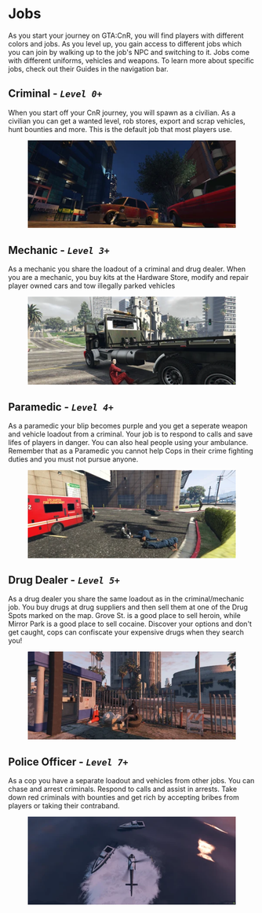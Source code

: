 # Jobs

As you start your journey on GTA:CnR, you will find players with different colors and jobs. As you level up, you gain access to different jobs which you can join by walking up to the job's NPC and switching to it. Jobs come with different uniforms, vehicles and weapons. To learn more about specific jobs, check out their Guides in the navigation bar.

## Criminal - _`Level 0+`_

When you start off your CnR journey, you will spawn as a civilian. As a civilian you can get a wanted level, rob stores, export and scrap vehicles, hunt bounties and more. This is the default job that most players use.

<figure><img src="../.gitbook/assets/image (1).png" alt=""><figcaption></figcaption></figure>

## Mechanic - _`Level 3+`_

As a mechanic you share the loadout of a criminal and drug dealer. When you are a mechanic, you buy kits at the Hardware Store, modify and repair player owned cars and tow illegally parked vehicles

<figure><img src="../.gitbook/assets/image (2).png" alt=""><figcaption></figcaption></figure>

## Paramedic - _`Level 4+`_

As a paramedic your blip becomes purple and you get a seperate weapon and vehicle loadout from a criminal. Your job is to respond to calls and save lifes of players in danger. You can also heal people using your ambulance. Remember that as a Paramedic you cannot help Cops in their crime fighting duties and you must not pursue anyone.

<figure><img src="../.gitbook/assets/image (1) (1).png" alt=""><figcaption></figcaption></figure>

## Drug Dealer - _`Level 5+`_

As a drug dealer you share the same loadout as in the criminal/mechanic job. You buy drugs at drug suppliers and then sell them at one of the Drug Spots marked on the map. Grove St. is a good place to sell heroin, while Mirror Park is a good place to sell cocaine. Discover your options and don't get caught, cops can confiscate your expensive drugs when they search you!

<figure><img src="../.gitbook/assets/image (3).png" alt=""><figcaption></figcaption></figure>

## Police Officer - _`Level 7+`_

As a cop you have a separate loadout and vehicles from other jobs. You can chase and arrest criminals. Respond to calls and assist in arrests. Take down red criminals with bounties and get rich by accepting bribes from players or taking their contraband.

<figure><img src="../.gitbook/assets/image (4).png" alt=""><figcaption></figcaption></figure>
